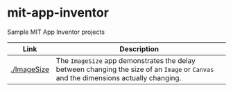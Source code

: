 # mit-app-inventor

Sample MIT App Inventor projects

| Link | Description |
| -- | -- |
[./ImageSize](./ImageSize) | The `ImageSize` app demonstrates the delay between changing the size of an `Image` or `Canvas` and the dimensions actually changing. |
